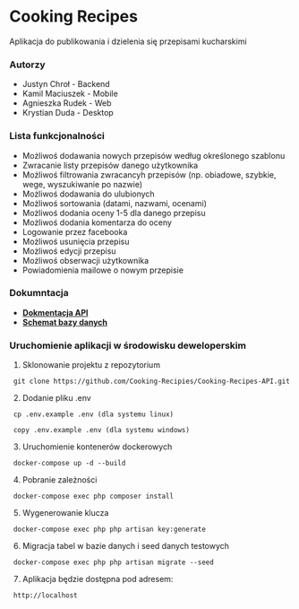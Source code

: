 

# Cooking Recipes

Aplikacja do publikowania i dzielenia się przepisami kucharskimi

### Autorzy

- Justyn Chroł - Backend
- Kamil Maciuszek - Mobile
- Agnieszka Rudek - Web
- Krystian Duda - Desktop

### Lista funkcjonalności

- Możliwoś dodawania nowych przepisów według określonego szablonu
- Zwracanie listy przepisów danego użytkownika
- Możliwoś filtrowania zwracancyh przepisów (np. obiadowe, szybkie, wege, wyszukiwanie po
   nazwie)
- Możliwoś dodawania do ulubionych
- Możliwoś sortowania (datami, nazwami, ocenami)
- Możliwoś dodania oceny 1-5 dla danego przepisu
- Możliwoś dodania komentarza do oceny
- Logowanie przez facebooka
- Możliwoś usunięcia przepisu
- Możliwoś edycji przepisu
- Możliwoś obserwacji użytkownika
- Powiadomienia mailowe o nowym przepisie

### Dokumntacja

- **[Dokmentacja API](https://app.swaggerhub.com/apis-docs/My-tean/Cooking-Recipes/1.0.0#/)**
- **[Schemat bazy danych](https://dbdiagram.io/d/6057d8ceecb54e10c33c86e0)**

### Uruchomienie aplikacji w środowisku deweloperskim

1. Sklonowanie projektu z repozytorium
```
 git clone https://github.com/Cooking-Recipies/Cooking-Recipes-API.git
 ```
2. Dodanie pliku .env
```
 cp .env.example .env (dla systemu linux)
```
```
 copy .env.example .env (dla systemu windows)
```
3. Uruchomienie kontenerów dockerowych
```
 docker-compose up -d --build
```
4. Pobranie zależności
```
 docker-compose exec php composer install
```   
5. Wygenerowanie klucza
```
 docker-compose exec php php artisan key:generate
 ```

6. Migracja tabel w bazie danych i seed danych testowych
```
 docker-compose exec php php artisan migrate --seed
```

7. Aplikacja będzie dostępna pod adresem:
```
 http://localhost
```
